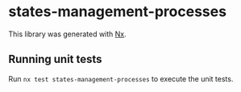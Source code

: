 # states-management-processes

This library was generated with [Nx](https://nx.dev).

## Running unit tests

Run `nx test states-management-processes` to execute the unit tests.

